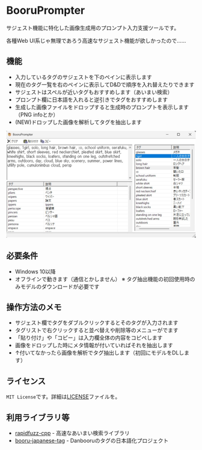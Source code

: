 # BooruPrompter

サジェスト機能に特化した画像生成用のプロンプト入力支援ツールです。

各種Web UI系じゃ無理であろう高速なサジェスト機能が欲しかったので……

## 機能

- 入力しているタグのサジェストを下のペインに表示します
- 現在のタグ一覧を右のペインに表示してD&Dで順序を入れ替えたりできます
- サジェストはスペルが近いタグもおすすめします（あいまい検索）
- プロンプト欄に日本語を入れると逆引きでタグをおすすめします
- 生成した画像ファイルをドロップすると生成時のプロンプトを表示します（PNG infoとか）
- (NEW)ドロップした画像を解析してタグを抽出します

<img src="docs/sample.jpg">


## 必要条件
- Windows 10以降
- オフラインで動きます（通信とかしません）
  ※ タグ抽出機能の初回使用時のみモデルのダウンロードが必要です

## 操作方法のメモ

- サジェスト欄でタグをダブルクリックするとそのタグが入力されます
- タグリストで右クリックすると並べ替えや削除等のメニューがでます
- 「貼り付け」や「コピー」は入力欄全体の内容をコピペします
- 画像をドロップした時にメタ情報が付いていればそれを抽出します
- ↑付いてなかったら画像を解析でタグ抽出します（初回にモデルをDLします）

## ライセンス

`MIT License`です。詳細は[LICENSE](LICENSE)ファイルを。

## 利用ライブラリ等
- [rapidfuzz-cpp](https://github.com/rapidfuzz/rapidfuzz-cpp) - 高速なあいまい検索ライブラリ
- [booru-japanese-tag](https://github.com/boorutan/booru-japanese-tag) - Danbooruのタグの日本語化プロジェクト


